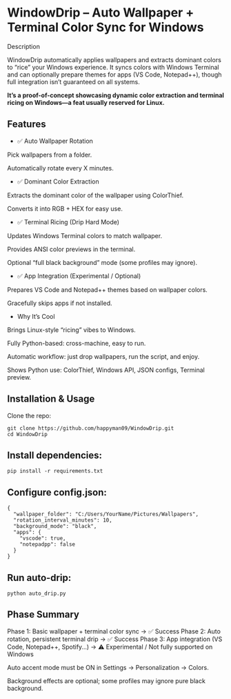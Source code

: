 # WindowDrip – Auto Wallpaper + Terminal Color Sync for Windows
Description

WindowDrip automatically applies wallpapers and extracts dominant colors to “rice” your Windows experience. It syncs colors with Windows Terminal and can optionally prepare themes for apps (VS Code, Notepad++), though full integration isn’t guaranteed on all systems.

**It’s a proof-of-concept showcasing dynamic color extraction and terminal ricing on Windows—a feat usually reserved for Linux.**

## Features

- ✅ Auto Wallpaper Rotation

Pick wallpapers from a folder.

Automatically rotate every X minutes.

- ✅ Dominant Color Extraction

Extracts the dominant color of the wallpaper using ColorThief.

Converts it into RGB + HEX for easy use.

- ✅ Terminal Ricing (Drip Hard Mode)

Updates Windows Terminal colors to match wallpaper.

Provides ANSI color previews in the terminal.

Optional “full black background” mode (some profiles may ignore).

- ✅ App Integration (Experimental / Optional)

Prepares VS Code and Notepad++ themes based on wallpaper colors.

Gracefully skips apps if not installed.

- Why It’s Cool

Brings Linux-style “ricing” vibes to Windows.

Fully Python-based: cross-machine, easy to run.

Automatic workflow: just drop wallpapers, run the script, and enjoy.

Shows Python use: ColorThief, Windows API, JSON configs, Terminal preview.

## Installation & Usage

Clone the repo:
```
git clone https://github.com/happyman09/WindowDrip.git
cd WindowDrip
```

## Install dependencies:
```
pip install -r requirements.txt
```

## Configure config.json:
```
{
  "wallpaper_folder": "C:/Users/YourName/Pictures/Wallpapers",
  "rotation_interval_minutes": 10,
  "background_mode": "black",
  "apps": {
    "vscode": true,
    "notepadpp": false
  }
}
```

## Run auto-drip:
```
python auto_drip.py
```
## Phase Summary

Phase 1: Basic wallpaper + terminal color sync → ✅ Success
Phase 2: Auto rotation, persistent terminal drip → ✅ Success
Phase 3: App integration (VS Code, Notepad++, Spotify…) → ⚠ Experimental / Not fully supported on Windows


Auto accent mode must be ON in Settings → Personalization → Colors.

Background effects are optional; some profiles may ignore pure black background.
